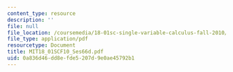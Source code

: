 ```yaml
---
content_type: resource
description: ''
file: null
file_location: /coursemedia/18-01sc-single-variable-calculus-fall-2010/0a836d46dd8efde5207d9e0ae45792b1_MIT18_01SCF10_Ses66d.pdf
file_type: application/pdf
resourcetype: Document
title: MIT18_01SCF10_Ses66d.pdf
uid: 0a836d46-dd8e-fde5-207d-9e0ae45792b1
---
```

